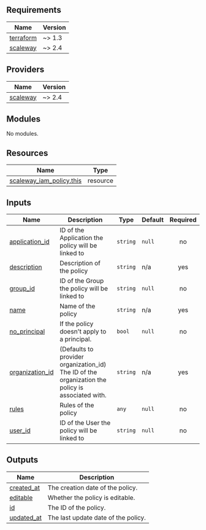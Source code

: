 ## Requirements

| Name | Version |
|------|---------|
| <a name="requirement_terraform"></a> [terraform](#requirement\_terraform) | ~> 1.3 |
| <a name="requirement_scaleway"></a> [scaleway](#requirement\_scaleway) | ~> 2.4 |

## Providers

| Name | Version |
|------|---------|
| <a name="provider_scaleway"></a> [scaleway](#provider\_scaleway) | ~> 2.4 |

## Modules

No modules.

## Resources

| Name | Type |
|------|------|
| [scaleway_iam_policy.this](https://registry.terraform.io/providers/scaleway/scaleway/latest/docs/resources/iam_policy) | resource |

## Inputs

| Name | Description | Type | Default | Required |
|------|-------------|------|---------|:--------:|
| <a name="input_application_id"></a> [application\_id](#input\_application\_id) | ID of the Application the policy will be linked to | `string` | `null` | no |
| <a name="input_description"></a> [description](#input\_description) | Description of the policy | `string` | n/a | yes |
| <a name="input_group_id"></a> [group\_id](#input\_group\_id) | ID of the Group the policy will be linked to | `string` | `null` | no |
| <a name="input_name"></a> [name](#input\_name) | Name of the policy | `string` | n/a | yes |
| <a name="input_no_principal"></a> [no\_principal](#input\_no\_principal) | If the policy doesn't apply to a principal. | `bool` | `null` | no |
| <a name="input_organization_id"></a> [organization\_id](#input\_organization\_id) | (Defaults to provider organization\_id) The ID of the organization the policy is associated with. | `string` | n/a | yes |
| <a name="input_rules"></a> [rules](#input\_rules) | Rules of the policy | `any` | `null` | no |
| <a name="input_user_id"></a> [user\_id](#input\_user\_id) | ID of the User the policy will be linked to | `string` | `null` | no |

## Outputs

| Name | Description |
|------|-------------|
| <a name="output_created_at"></a> [created\_at](#output\_created\_at) | The creation date of the policy. |
| <a name="output_editable"></a> [editable](#output\_editable) | Whether the policy is editable. |
| <a name="output_id"></a> [id](#output\_id) | The ID of the policy. |
| <a name="output_updated_at"></a> [updated\_at](#output\_updated\_at) | The last update date of the policy. |
